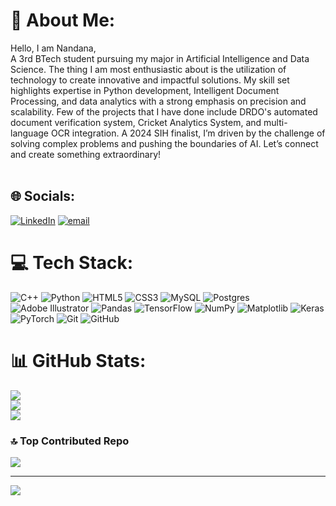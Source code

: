 # 💫 About Me:
Hello, I am Nandana,<br>A 3rd BTech student pursuing my major in Artificial Intelligence and Data Science. The thing I am most enthusiastic about is the utilization of technology to create innovative and impactful solutions. My skill set highlights expertise in Python development, Intelligent Document Processing, and data analytics with a strong emphasis on precision and scalability. Few of the projects that I have done include DRDO's automated document verification system, Cricket Analytics System, and multi-language OCR integration. A 2024 SIH finalist, I’m driven by the challenge of solving complex problems and pushing the boundaries of AI. Let’s connect and create something extraordinary!<br><br>


## 🌐 Socials:
[![LinkedIn](https://img.shields.io/badge/LinkedIn-%230077B5.svg?logo=linkedin&logoColor=white)](https://linkedin.com/in/Nandanad1594) [![email](https://img.shields.io/badge/Email-D14836?logo=gmail&logoColor=white)](mailto:nandanadhandapani.ai@gmail.com) 

# 💻 Tech Stack:
![C++](https://img.shields.io/badge/c++-%2300599C.svg?style=for-the-badge&logo=c%2B%2B&logoColor=white) ![Python](https://img.shields.io/badge/python-3670A0?style=for-the-badge&logo=python&logoColor=ffdd54) ![HTML5](https://img.shields.io/badge/html5-%23E34F26.svg?style=for-the-badge&logo=html5&logoColor=white) ![CSS3](https://img.shields.io/badge/css3-%231572B6.svg?style=for-the-badge&logo=css3&logoColor=white) ![MySQL](https://img.shields.io/badge/mysql-4479A1.svg?style=for-the-badge&logo=mysql&logoColor=white) ![Postgres](https://img.shields.io/badge/postgres-%23316192.svg?style=for-the-badge&logo=postgresql&logoColor=white) ![Adobe Illustrator](https://img.shields.io/badge/adobe%20illustrator-%23FF9A00.svg?style=for-the-badge&logo=adobe%20illustrator&logoColor=white) ![Pandas](https://img.shields.io/badge/pandas-%23150458.svg?style=for-the-badge&logo=pandas&logoColor=white) ![TensorFlow](https://img.shields.io/badge/TensorFlow-%23FF6F00.svg?style=for-the-badge&logo=TensorFlow&logoColor=white) ![NumPy](https://img.shields.io/badge/numpy-%23013243.svg?style=for-the-badge&logo=numpy&logoColor=white) ![Matplotlib](https://img.shields.io/badge/Matplotlib-%23ffffff.svg?style=for-the-badge&logo=Matplotlib&logoColor=black) ![Keras](https://img.shields.io/badge/Keras-%23D00000.svg?style=for-the-badge&logo=Keras&logoColor=white) ![PyTorch](https://img.shields.io/badge/PyTorch-%23EE4C2C.svg?style=for-the-badge&logo=PyTorch&logoColor=white) ![Git](https://img.shields.io/badge/git-%23F05033.svg?style=for-the-badge&logo=git&logoColor=white) ![GitHub](https://img.shields.io/badge/github-%23121011.svg?style=for-the-badge&logo=github&logoColor=white)
# 📊 GitHub Stats:
![](https://github-readme-stats.vercel.app/api?username=nandananandy&theme=dark&hide_border=false&include_all_commits=true&count_private=true)<br/>
![](https://github-readme-streak-stats.herokuapp.com/?user=nandananandy&theme=dark&hide_border=false)<br/>
![](https://github-readme-stats.vercel.app/api/top-langs/?username=nandananandy&theme=dark&hide_border=false&include_all_commits=true&count_private=true&layout=compact)

### 🔝 Top Contributed Repo
![](https://github-contributor-stats.vercel.app/api?username=nandananandy&limit=5&theme=dark&combine_all_yearly_contributions=true)

---
[![](https://visitcount.itsvg.in/api?id=nandananandy&icon=0&color=0)](https://visitcount.itsvg.in)

<!-- Proudly created with GPRM ( https://gprm.itsvg.in ) -->

